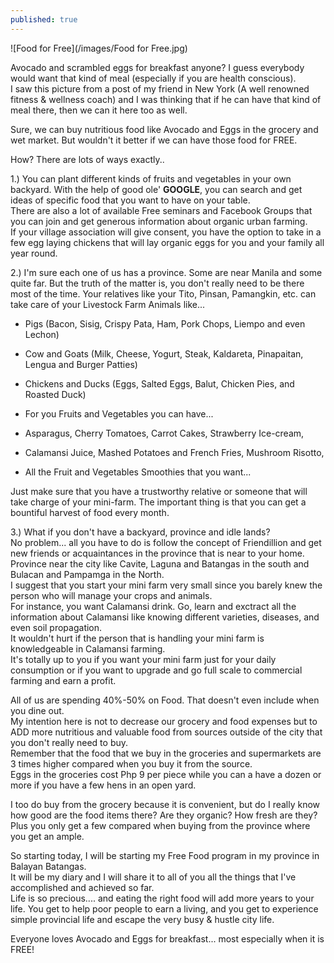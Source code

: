 ```yaml
---
published: true
---
```

![Food for Free](/images/Food for Free.jpg)

Avocado and scrambled eggs for breakfast anyone? I guess everybody would want that kind of meal (especially if you are health conscious).   
I saw this picture from a post of my friend in New York (A well renowned fitness & wellness coach) and I was thinking that if he can have that kind of meal there, then we can it here too as well.

Sure, we can buy nutritious food like Avocado and Eggs in the grocery and wet market. But wouldn't it better if we can have those food for FREE. 

How? There are lots of ways exactly..

1.) You can plant different kinds of fruits and vegetables in your own backyard. With the help of good ole' **GOOGLE**, you can search and get ideas of specific food that you want to have on your table.   
There are also a lot of available Free seminars and Facebook Groups that you can join and get generous information about organic urban farming.   
If your village association will give consent, you have the option to take in a few egg laying chickens that will lay organic eggs for you and your family all year round.


2.) I'm sure each one of us has a province. Some are near Manila and some quite far. But the truth of the matter is, you don't really need to be there most of the time. Your relatives like your Tito, Pinsan, Pamangkin, etc. can take care of your Livestock Farm Animals like...

- Pigs (Bacon, Sisig, Crispy Pata, Ham, Pork Chops, Liempo and even Lechon)
- Cow and Goats (Milk, Cheese, Yogurt, Steak, Kaldareta, Pinapaitan, Lengua and Burger Patties) 
- Chickens and Ducks (Eggs, Salted Eggs, Balut, Chicken Pies, and Roasted Duck)

- For you Fruits and Vegetables you can have...
- Asparagus, Cherry Tomatoes, Carrot Cakes, Strawberry Ice-cream, 
- Calamansi Juice, Mashed Potatoes and French Fries, Mushroom Risotto,
- All the Fruit and Vegetables Smoothies that you want...

Just make sure that you have a trustworthy relative or someone that will take charge of your mini-farm. The important thing is that you can get a bountiful harvest of food every month.

3.) What if you don't have a backyard, province and idle lands?   
No problem... all you have to do is follow the concept of Friendillion and get new friends or acquaintances in the province that is near to your home. Province near the city like Cavite, Laguna and Batangas in the south and Bulacan and Pampamga in the North.   
I suggest that you start your mini farm very small since you barely knew the person who will manage your crops and animals.   
For instance, you want Calamansi drink. Go, learn and exctract all the information about Calamansi like knowing different varieties, diseases, and even soil propagation.   
It wouldn't hurt if the person that is handling your mini farm is knowledgeable in Calamansi farming.    
It's totally up to you if you want your mini farm just for your daily consumption or if you want to upgrade and go full scale to commercial farming and earn a profit.


All of us are spending 40%-50% on Food. That doesn't even include when you dine out.   
My intention here is not to decrease our grocery and food expenses but to ADD more nutritious and valuable food from sources outside of the city that you don't really need to buy.   
Remember that the food that we buy in the groceries and supermarkets are 3 times higher compared when you buy it from the source.   
Eggs in the groceries cost Php 9 per piece while you can a have a dozen or more if you have a few hens in an open yard.

I too do buy from the grocery because it is convenient, but do I really know how good are the food items there? Are they organic? How fresh are they?   
Plus you only get a few compared when buying from the province where you get an ample. 

So starting today, I will be starting my Free Food program in my province in Balayan Batangas.   
It will be my diary and I will share it to all of you all the things that I've accomplished and achieved so far.   
Life is so precious.... and eating the right food will add more years to your life. You get to help poor people to earn a living, and you get to experience simple provincial life and escape the very busy & hustle city life. 

Everyone loves Avocado and Eggs for breakfast... most especially when it is FREE!


